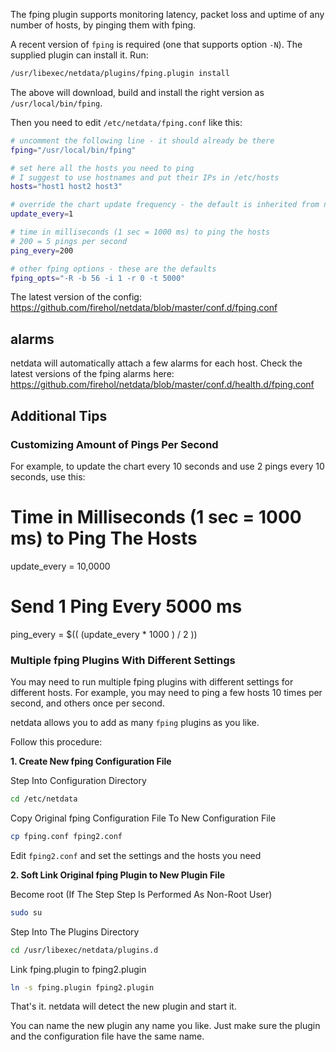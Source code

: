 The fping plugin supports monitoring latency, packet loss and uptime of any number of hosts, by pinging them with fping.

A recent version of `fping` is required (one that supports option ` -N `). The supplied plugin can install it. Run:

```sh
/usr/libexec/netdata/plugins/fping.plugin install
```

The above will download, build and install the right version as `/usr/local/bin/fping`.

Then you need to edit `/etc/netdata/fping.conf` like this:

```sh
# uncomment the following line - it should already be there
fping="/usr/local/bin/fping"

# set here all the hosts you need to ping
# I suggest to use hostnames and put their IPs in /etc/hosts
hosts="host1 host2 host3"

# override the chart update frequency - the default is inherited from netdata
update_every=1

# time in milliseconds (1 sec = 1000 ms) to ping the hosts
# 200 = 5 pings per second
ping_every=200

# other fping options - these are the defaults
fping_opts="-R -b 56 -i 1 -r 0 -t 5000"
```

The latest version of the config: https://github.com/firehol/netdata/blob/master/conf.d/fping.conf

## alarms

netdata will automatically attach a few alarms for each host.
Check the latest versions of the fping alarms here: https://github.com/firehol/netdata/blob/master/conf.d/health.d/fping.conf

## Additional Tips 

### Customizing Amount of Pings Per Second

For example, to update the chart every 10 seconds and use 2 pings every 10 seconds, use this:

# Time in Milliseconds (1 sec = 1000 ms) to Ping The Hosts
update_every = 10,0000

# Send 1 Ping Every 5000 ms
ping_every = $(( (update_every * 1000 ) / 2 ))

### Multiple fping Plugins With Different Settings

You may need to run multiple fping plugins with different settings for different hosts. For example, you may need to ping a few hosts 10 times per second, and others once per second.

netdata allows you to add as many `fping` plugins as you like.

Follow this procedure:

**1. Create New fping Configuration File**

Step Into Configuration Directory

```sh
cd /etc/netdata
```

Copy Original fping Configuration File To New Configuration File

```sh
cp fping.conf fping2.conf
```

Edit `fping2.conf` and set the settings and the hosts you need

**2. Soft Link Original fping Plugin to New Plugin File**

Become root (If The Step Step Is Performed As Non-Root User)

```sh
sudo su
```

Step Into The Plugins Directory

```sh
cd /usr/libexec/netdata/plugins.d
```

Link fping.plugin to fping2.plugin

```sh
ln -s fping.plugin fping2.plugin
```

That's it. netdata will detect the new plugin and start it.

You can name the new plugin any name you like. Just make sure the plugin and the configuration file have the same name.
